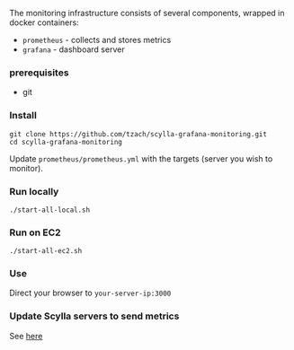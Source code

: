 
The monitoring infrastructure consists of several components, wrapped in docker containers:
 * `prometheus` - collects and stores metrics
 * `grafana` - dashboard server

### prerequisites
* git

### Install

```
git clone https://github.com/tzach/scylla-grafana-monitoring.git
cd scylla-grafana-monitoring
```

Update `prometheus/prometheus.yml` with the targets (server you wish to monitor). 

### Run locally

```
./start-all-local.sh
```

### Run on EC2

```
./start-all-ec2.sh
```

### Use
Direct your browser to `your-server-ip:3000`

### Update Scylla servers to send metrics
See [here](https://github.com/scylladb/scylla/wiki/Monitor-Scylla-with-Prometheus-and-Grafana#setting-scylla)
